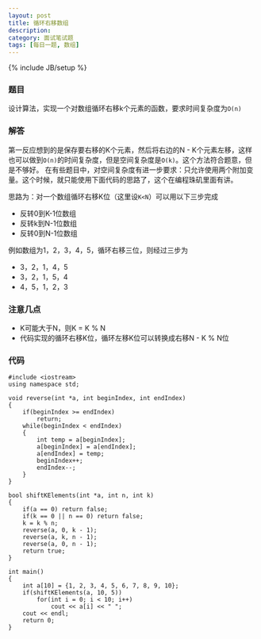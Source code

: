 ```yaml
---
layout: post
title: 循环右移数组
description: 
category: 面试笔试题
tags: [每日一题, 数组]
---
```

{% include JB/setup %}

### 题目
设计算法，实现一个对数组循环右移k个元素的函数，要求时间复杂度为`O(n)`

### 解答
第一反应想到的是保存要右移的K个元素，然后将右边的N - K个元素左移，这样也可以做到`O(n)`的时间复杂度，但是空间复杂度是`O(k)`。这个方法符合题意，但是不够好。
在有些题目中，对空间复杂度有进一步要求：只允许使用两个附加变量。这个时候，就只能使用下面代码的思路了，这个在编程珠矶里面有讲。

思路为：对一个数组循环右移K位（这里设`K<N`）可以用以下三步完成

* 反转0到K-1位数组
* 反转k到N-1位数组
* 反转0到N-1位数组

例如数组为1，2，3，4，5，循环右移三位，则经过三步为

* 3，2，1，4，5
* 3，2，1，5，4
* 4，5，1，2，3

### 注意几点

* K可能大于N，则K = K % N
* 代码实现的循环右移K位，循环左移K位可以转换成右移N - K % N位

### 代码

	#include <iostream>  
	using namespace std;  
  
	void reverse(int *a, int beginIndex, int endIndex)  
	{  
    	if(beginIndex >= endIndex)  
    	    return;  
    	while(beginIndex < endIndex)  
    	{  
        	int temp = a[beginIndex];  
        	a[beginIndex] = a[endIndex];  
        	a[endIndex] = temp;  
        	beginIndex++;  
        	endIndex--;  
    	}  
	}  
  
	bool shiftKElements(int *a, int n, int k)  
	{  
    	if(a == 0) return false;  
    	if(k == 0 || n == 0) return false;  
    	k = k % n;  
    	reverse(a, 0, k - 1);  
    	reverse(a, k, n - 1);  
    	reverse(a, 0, n - 1);  
    	return true;  
	}  
  
	int main()  
	{  
    	int a[10] = {1, 2, 3, 4, 5, 6, 7, 8, 9, 10};  
    	if(shiftKElements(a, 10, 5))  
    	    for(int i = 0; i < 10; i++)  
        	    cout << a[i] << " ";  
    	cout << endl;  
    	return 0;  
	} 

